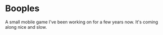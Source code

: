 # Booples

A small mobile game I've been working on for a few years now. It's coming along nice and slow.